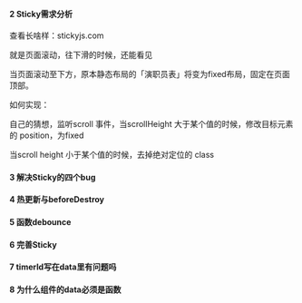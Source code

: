 #### 2 Sticky需求分析

查看长啥样：stickyjs.com

就是页面滚动，往下滑的时候，还能看见

当页面滚动至下方，原本静态布局的「演职员表」将变为fixed布局，固定在页面顶部。



如何实现：

自己的猜想，监听scroll 事件，当scrollHeight 大于某个值的时候，修改目标元素的 position，为fixed

当scroll height 小于某个值的时候，去掉绝对定位的 class



#### 3  解决Sticky的四个bug
#### 4  热更新与beforeDestroy
#### 5 函数debounce
#### 6  完善Sticky
#### 7  timerId写在data里有问题吗
#### 8 为什么组件的data必须是函数
